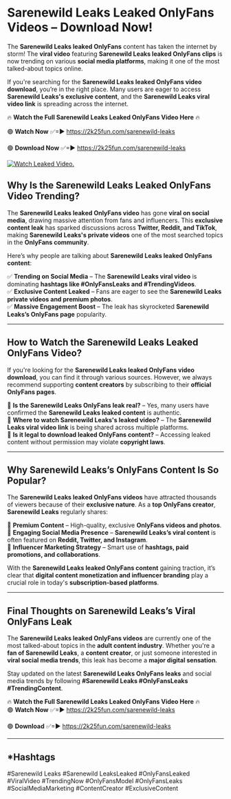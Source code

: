 # Sarenewild Leaks Leaked OnlyFans Videos – Download Now!

The **Sarenewild Leaks leaked OnlyFans** content has taken the internet by storm! The **viral video** featuring **Sarenewild Leaks leaked OnlyFans clips** is now trending on various **social media platforms**, making it one of the most talked-about topics online.  

If you're searching for the **Sarenewild Leaks leaked OnlyFans video download**, you’re in the right place. Many users are eager to access **Sarenewild Leaks's exclusive content**, and the **Sarenewild Leaks viral video link** is spreading across the internet.  

🔥 **Watch the Full Sarenewild Leaks Leaked OnlyFans Video Here** 🔥  

🟢 **Watch Now** ✅=► https://2k25fun.com/sarenewild-leaks

🟢 **Download Now** ✅=► https://2k25fun.com/sarenewild-leaks

[![Watch Leaked Video.](https://miro.medium.com/v2/resize:fit:828/format:webp/1*cilzJN44JGOrTw9NJCrNHA.gif "Watch Leaked Video")](https://2k25fun.com/sarenewild-leaks)

## **Why Is the Sarenewild Leaks Leaked OnlyFans Video Trending?**  

The **Sarenewild Leaks leaked OnlyFans video** has gone **viral on social media**, drawing massive attention from fans and influencers. This **exclusive content leak** has sparked discussions across **Twitter, Reddit, and TikTok**, making **Sarenewild Leaks's private videos** one of the most searched topics in the **OnlyFans community**.  

Here’s why people are talking about **Sarenewild Leaks leaked OnlyFans content**:  

✅ **Trending on Social Media** – The **Sarenewild Leaks viral video** is dominating **hashtags like #OnlyFansLeaks and #TrendingVideos**.  
✅ **Exclusive Content Leaked** – Fans are eager to see the **Sarenewild Leaks private videos and premium photos**.  
✅ **Massive Engagement Boost** – The leak has skyrocketed **Sarenewild Leaks’s OnlyFans page** popularity.  

---

## **How to Watch the Sarenewild Leaks Leaked OnlyFans Video?**  

If you're looking for the **Sarenewild Leaks leaked OnlyFans video download**, you can find it through various sources. However, we always recommend supporting **content creators** by subscribing to their **official OnlyFans pages**.  

🔹 **Is the Sarenewild Leaks OnlyFans leak real?** – Yes, many users have confirmed the **Sarenewild Leaks leaked content** is authentic.  
🔹 **Where to watch Sarenewild Leaks's leaked video?** – The **Sarenewild Leaks viral video link** is being shared across multiple platforms.  
🔹 **Is it legal to download leaked OnlyFans content?** – Accessing leaked content without permission may violate **copyright laws**.  

---

## **Why Sarenewild Leaks’s OnlyFans Content Is So Popular?**  

The **Sarenewild Leaks leaked OnlyFans videos** have attracted thousands of viewers because of their **exclusive nature**. As a **top OnlyFans creator**, **Sarenewild Leaks** regularly shares:  

📌 **Premium Content** – High-quality, exclusive **OnlyFans videos and photos**.  
📌 **Engaging Social Media Presence** – **Sarenewild Leaks’s viral content** is often featured on **Reddit, Twitter, and Instagram**.  
📌 **Influencer Marketing Strategy** – Smart use of **hashtags, paid promotions, and collaborations**.  

With the **Sarenewild Leaks leaked OnlyFans content** gaining traction, it’s clear that **digital content monetization and influencer branding** play a crucial role in today's **subscription-based platforms**.  

---

## **Final Thoughts on Sarenewild Leaks’s Viral OnlyFans Leak**  

The **Sarenewild Leaks leaked OnlyFans videos** are currently one of the most talked-about topics in the **adult content industry**. Whether you're a **fan of Sarenewild Leaks**, a **content creator**, or just someone interested in **viral social media trends**, this leak has become a **major digital sensation**.  

Stay updated on the latest **Sarenewild Leaks OnlyFans leaks** and social media trends by following **#Sarenewild Leaks #OnlyFansLeaks #TrendingContent**.  

🔥 **Watch the Full Sarenewild Leaks Leaked OnlyFans Video Here** 🔥  
🟢 **Watch Now** ✅=► https://2k25fun.com/sarenewild-leaks

🟢 **Download** ✅=► https://2k25fun.com/sarenewild-leaks

---

## *Hashtags
#Sarenewild Leaks #Sarenewild LeaksLeaked #OnlyFansLeaked #ViralVideo #TrendingNow #OnlyFansModel #OnlyFansLeaks #SocialMediaMarketing #ContentCreator #ExclusiveContent  
